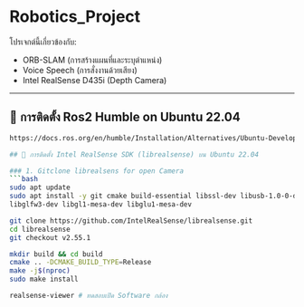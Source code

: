 # Robotics_Project

โปรเจกต์นี้เกี่ยวข้องกับ:
- ORB-SLAM (การสร้างแผนที่และระบุตำแหน่ง)
- Voice Speech (การสั่งงานด้วยเสียง)
- Intel RealSense D435i (Depth Camera)

---
## 🔹 การติดตั้ง Ros2 Humble on Ubuntu 22.04 
```bash
https://docs.ros.org/en/humble/Installation/Alternatives/Ubuntu-Development-Setup.html

## 🔹 การติดตั้ง Intel RealSense SDK (librealsense) บน Ubuntu 22.04

### 1. Gitclone librealsens for open Camera
```bash
sudo apt update
sudo apt install -y git cmake build-essential libssl-dev libusb-1.0-0-dev pkg-config \
libglfw3-dev libgl1-mesa-dev libglu1-mesa-dev

git clone https://github.com/IntelRealSense/librealsense.git
cd librealsense
git checkout v2.55.1

mkdir build && cd build
cmake .. -DCMAKE_BUILD_TYPE=Release
make -j$(nproc)
sudo make install

realsense-viewer # ทดสอบเปิด Software กล้อง

